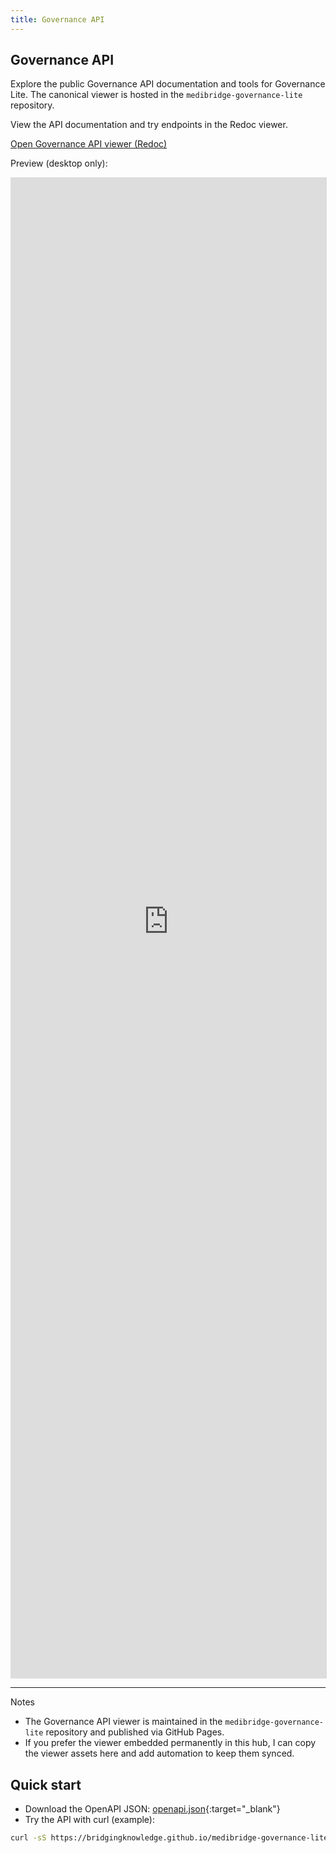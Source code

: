 ```yaml
---
title: Governance API
---
```


## Governance API

Explore the public Governance API documentation and tools for Governance Lite. The canonical viewer is hosted in the `medibridge-governance-lite` repository.

<div class="gov-api-cta">
	<p class="lead">View the API documentation and try endpoints in the Redoc viewer.</p>
	<p><a class="button" href="https://bridgingknowledge.github.io/medibridge-governance-lite/gov-api/redoc.html" target="_blank" rel="noopener">Open Governance API viewer (Redoc)</a></p>
</div>

<div class="gov-api-preview">
	<p class="muted">Preview (desktop only):</p>
	<iframe src="https://bridgingknowledge.github.io/medibridge-governance-lite/gov-api/redoc.html" style="width:100%;height:60vh;border:1px solid #ddd;display:block;" title="Governance API preview"></iframe>
</div>

---

Notes

- The Governance API viewer is maintained in the `medibridge-governance-lite` repository and published via GitHub Pages.
- If you prefer the viewer embedded permanently in this hub, I can copy the viewer assets here and add automation to keep them synced.

Quick start
-----------

- Download the OpenAPI JSON: [openapi.json](https://bridgingknowledge.github.io/medibridge-governance-lite/gov-api/openapi.json){:target="_blank"}
- Try the API with curl (example):

```bash
curl -sS https://bridgingknowledge.github.io/medibridge-governance-lite/gov-api/openapi.json | jq . | less
```

